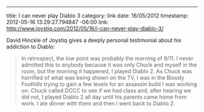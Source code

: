 --- 
title: I can never play Diablo 3
category: link
date: 16/05/2012
timestamp: 2012-05-16 13:29:27.794847 -06:00
link: http://www.joystiq.com/2012/05/16/i-can-never-play-diablo-3/

David Hinckle of Joystiq gives a deeply personal testimonial about his addiction to Diablo:

> In retrospect, the low point was probably the morning of 9/11. I never admitted this to anybody because it was only Chuck and myself in the room, but the morning it happened, I played Diablo 2. As Chuck was horrified of what was being shown on the TV, I was in the Bloody Foothills trying to gain a few levels for an assassin build I was working on. Chuck called DCCC to see if we had class and, after hearing we did not, I played Diablo 2 all day until his parents came home from work. I ate dinner with them and then I went back to Diablo 2.


